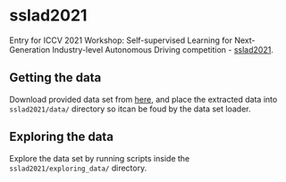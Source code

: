 # sslad2021
Entry for ICCV 2021 Workshop: Self-supervised Learning for Next-Generation Industry-level Autonomous Driving competition -  [sslad2021](https://sslad2021.github.io/pages/challenge.html).

## Getting the data
Download provided data set from [here](https://soda-2d.github.io/documentation.html#data_collection), and place the extracted data into `sslad2021/data/` directory so itcan be foud by the data set loader.

## Exploring the data
Explore the data set by running scripts inside the `sslad2021/exploring_data/` directory.
 
